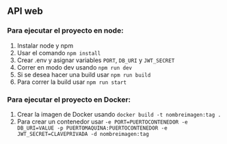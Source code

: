 ## API web

### Para ejecutar el proyecto en node:
1. Instalar node y npm
2. Usar el comando `npm install`
3. Crear .env y asignar variables `PORT`, `DB_URI` y `JWT_SECRET`
4. Correr en modo dev usando `npm run dev`
5. Si se desea hacer una build usar `npm run build`
6. Para correr la build usar `npm run start`

### Para ejecutar el proyecto en Docker:
1. Crear la imagen de Docker usando `docker build -t nombreimagen:tag .`
2. Para crear un contenedor usar `-e PORT=PUERTOCONTENEDOR -e DB_URI=VALUE -p PUERTOMAQUINA:PUERTOCONTENEDOR -e JWT_SECRET=CLAVEPRIVADA -d nombreimagen:tag`